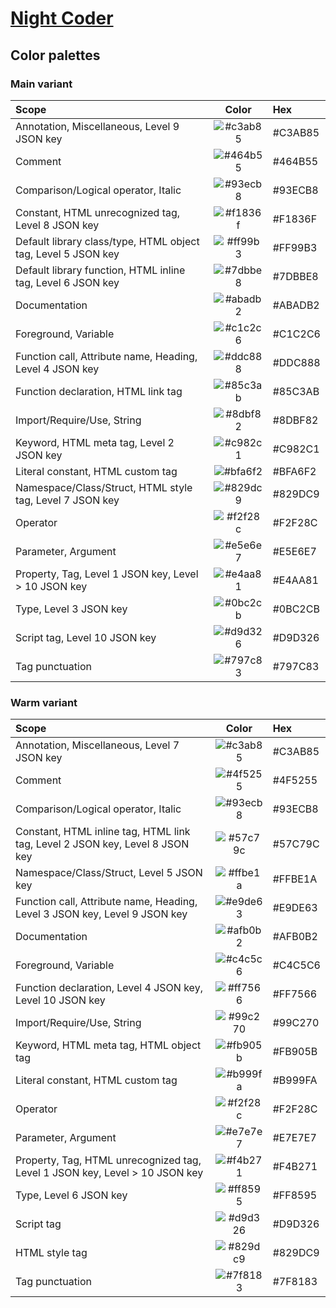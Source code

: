 # [Night Coder](https://marketplace.visualstudio.com/items?itemName=a5hk.night-coder)

## Color palettes

### Main variant

| Scope | Color | Hex |
|:------|:-----:|:----|
|Annotation, Miscellaneous, Level 9 JSON key|![#c3ab85](https://via.placeholder.com/23/c3ab85/?text=+)|#C3AB85|
|Comment|![#464b55](https://via.placeholder.com/23/464b55/?text=+)|#464B55|
|Comparison/Logical operator, Italic|![#93ecb8](https://via.placeholder.com/23/93ecb8/?text=+)|#93ECB8|
|Constant, HTML unrecognized tag, Level 8 JSON key|![#f1836f](https://via.placeholder.com/23/f1836f/?text=+)|#F1836F|
|Default library class/type, HTML object tag, Level 5 JSON key|![#ff99b3](https://via.placeholder.com/23/ff99b3/?text=+)|#FF99B3|
|Default library function, HTML inline tag, Level 6 JSON key|![#7dbbe8](https://via.placeholder.com/23/7dbbe8/?text=+)|#7DBBE8|
|Documentation|![#abadb2](https://via.placeholder.com/23/abadb2/?text=+)|#ABADB2|
|Foreground, Variable|![#c1c2c6](https://via.placeholder.com/23/c1c2c6/?text=+)|#C1C2C6|
|Function call, Attribute name, Heading, Level 4 JSON key|![#ddc888](https://via.placeholder.com/23/ddc888/?text=+)|#DDC888|
|Function declaration, HTML link tag|![#85c3ab](https://via.placeholder.com/23/85c3ab/?text=+)|#85C3AB|
|Import/Require/Use, String|![#8dbf82](https://via.placeholder.com/23/8dbf82/?text=+)|#8DBF82|
|Keyword, HTML meta tag, Level 2 JSON key|![#c982c1](https://via.placeholder.com/23/c982c1/?text=+)|#C982C1|
|Literal constant, HTML custom tag|![#bfa6f2](https://via.placeholder.com/23/bfa6f2/?text=+)|#BFA6F2|
|Namespace/Class/Struct, HTML style tag, Level 7 JSON key|![#829dc9](https://via.placeholder.com/23/829dc9/?text=+)|#829DC9|
|Operator|![#f2f28c](https://via.placeholder.com/23/f2f28c/?text=+)|#F2F28C|
|Parameter, Argument|![#e5e6e7](https://via.placeholder.com/23/e5e6e7/?text=+)|#E5E6E7|
|Property, Tag, Level 1 JSON key, Level > 10 JSON key|![#e4aa81](https://via.placeholder.com/23/e4aa81/?text=+)|#E4AA81|
|Type, Level 3 JSON key|![#0bc2cb](https://via.placeholder.com/23/0bc2cb/?text=+)|#0BC2CB|
|Script tag, Level 10 JSON key|![#d9d326](https://via.placeholder.com/23/d9d326/?text=+)|#D9D326|
|Tag punctuation|![#797c83](https://via.placeholder.com/23/797c83/?text=+)|#797C83|

### Warm variant

| Scope | Color | Hex |
|:------|:-----:|:----|
|Annotation, Miscellaneous, Level 7 JSON key|![#c3ab85](https://via.placeholder.com/23/c3ab85/?text=+)|#C3AB85|
|Comment|![#4f5255](https://via.placeholder.com/23/4f5255/?text=+)|#4F5255|
|Comparison/Logical operator, Italic|![#93ecb8](https://via.placeholder.com/23/93ecb8/?text=+)|#93ECB8|
|Constant, HTML inline tag, HTML link tag, Level 2 JSON key, Level 8 JSON key|![#57c79c](https://via.placeholder.com/23/57c79c/?text=+)|#57C79C|
|Namespace/Class/Struct, Level 5 JSON key|![#ffbe1a](https://via.placeholder.com/23/ffbe1a/?text=+)|#FFBE1A|
|Function call, Attribute name, Heading, Level 3 JSON key, Level 9 JSON key|![#e9de63](https://via.placeholder.com/23/e9de63/?text=+)|#E9DE63|
|Documentation|![#afb0b2](https://via.placeholder.com/23/afb0b2/?text=+)|#AFB0B2|
|Foreground, Variable|![#c4c5c6](https://via.placeholder.com/23/c4c5c6/?text=+)|#C4C5C6|
|Function declaration, Level 4 JSON key, Level 10 JSON key|![#ff7566](https://via.placeholder.com/23/ff7566/?text=+)|#FF7566|
|Import/Require/Use, String|![#99c270](https://via.placeholder.com/23/99c270/?text=+)|#99C270|
|Keyword, HTML meta tag, HTML object tag|![#fb905b](https://via.placeholder.com/23/fb905b/?text=+)|#FB905B|
|Literal constant, HTML custom tag|![#b999fa](https://via.placeholder.com/23/b999fa/?text=+)|#B999FA|
|Operator|![#f2f28c](https://via.placeholder.com/23/f2f28c/?text=+)|#F2F28C|
|Parameter, Argument|![#e7e7e7](https://via.placeholder.com/23/e7e7e7/?text=+)|#E7E7E7|
|Property, Tag, HTML unrecognized tag, Level 1 JSON key, Level > 10 JSON key|![#f4b271](https://via.placeholder.com/23/f4b271/?text=+)|#F4B271|
|Type, Level 6 JSON key|![#ff8595](https://via.placeholder.com/23/ff8595/?text=+)|#FF8595|
|Script tag|![#d9d326](https://via.placeholder.com/23/d9d326/?text=+)|#D9D326|
|HTML style tag|![#829dc9](https://via.placeholder.com/23/829dc9/?text=+)|#829DC9|
|Tag punctuation|![#7f8183](https://via.placeholder.com/23/7f8183/?text=+)|#7F8183|
